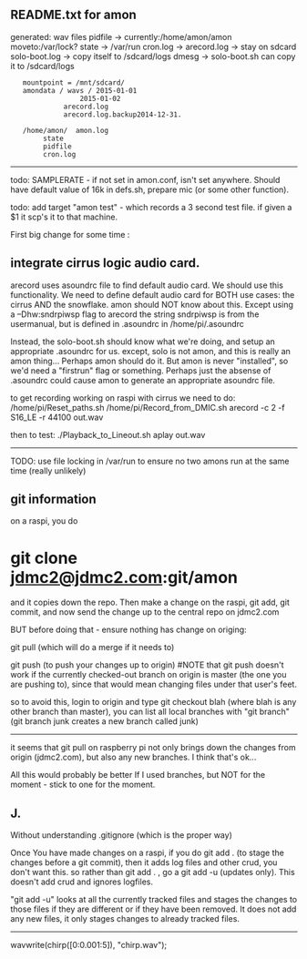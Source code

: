 README.txt for amon
-------------------

generated: wav files
	   pidfile   -> currently:/home/amon/amon    moveto:/var/lock?
	   state     -> /var/run
	   cron.log  -> 
	   arecord.log -> stay on sdcard
	   solo-boot.log -> copy itself to /sdcard/logs
	   dmesg -> solo-boot.sh can copy it to /sdcard/logs

	   
	   mountpoint = /mnt/sdcard/
	   amondata / wavs / 2015-01-01
	   	      	     2015-01-02
	   		     arecord.log
			     arecord.log.backup2014-12-31.
	   
	   /home/amon/	amon.log
			state
			pidfile
			cron.log

			

-----------------------------------------------------------------------	   

todo: SAMPLERATE - if not set in amon.conf, isn't set anywhere.  Should have default value of 16k in defs.sh, prepare mic (or some other function).

todo: add target "amon test" - which records a 3 second test file.  if
given a $1 it scp's it to that machine.


First big change for some time : 

integrate cirrus logic audio card.
----------------------------------
arecord uses asoundrc file to find default audio card.
We should use this functionality.
We need to define default audio card for BOTH use cases:
the cirrus AND the snowflake.
amon should NOT know about this.  Except using a –Dhw:sndrpiwsp flag to arecord
the string sndrpiwsp is from the usermanual, but is defined in .asoundrc in /home/pi/.asoundrc

Instead, the solo-boot.sh should know what we're doing, and setup an appropriate .asoundrc for us.
except, solo is not amon, and this is really an amon thing...
Perhaps amon should do it.  But amon is never "installed", so we'd need a "firstrun" flag or something.  Perhaps just the absense of .asoundrc could cause amon to generate an appropriate asoundrc file.

to get recording working on raspi with cirrus we need to do:
/home/pi/Reset_paths.sh 
/home/pi/Record_from_DMIC.sh
arecord -c 2 -f S16_LE -r 44100 out.wav

then to test:
./Playback_to_Lineout.sh
aplay out.wav


------



TODO: use file locking in /var/run to ensure no two amons run at the same time (really unlikely)



git information
----------------
on a raspi, you do 

# git clone jdmc2@jdmc2.com:git/amon

and it copies down the repo.  Then make a change on the raspi, git
add, git commit, and now send the change up to the central repo on
jdmc2.com

BUT before doing that - ensure nothing has change on origing:

git pull (which will do a merge if it needs to)

git push  (to push your changes up to origin)
#NOTE that git push doesn't work if the currently checked-out branch on origin is master (the one you are pushing to), since that would mean changing files under that user's feet.

so to avoid this, login to origin and type git checkout blah (where
blah is any other branch than master), you can list all local branches
with "git branch" (git branch junk creates a new branch called junk)



-----
it seems that git pull on raspberry pi not only brings down the changes from origin (jdmc2.com), but also any new branches.  I think that's ok...

All this would probably be better If I used branches, but NOT for the moment - stick to one for the moment.

J.
----------
Without understanding .gitignore (which is the proper way)

Once You have made changes on a raspi, if you do git add . (to stage
the changes before a git commit), then it adds log files and other
crud, you don't want this.  so rather than git add . , go a git add -u (updates only).  This doesn't add crud and ignores logfiles.

"git add -u" looks at all the currently tracked files and stages the changes to those files if they are different or if they have been removed. It does not add any new files, it only stages changes to already tracked files.

--------------------
wavwrite(chirp([0:0.001:5]), "chirp.wav");
